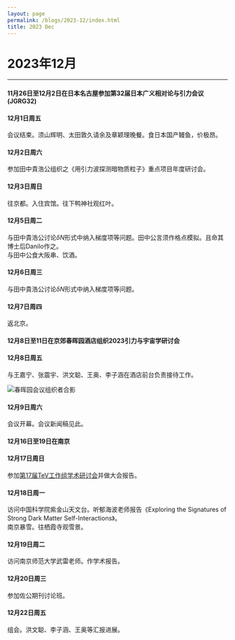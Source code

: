 ```yaml
---
layout: page
permalink: /blogs/2023-12/index.html
title: 2023 Dec
---
```


# 2023年12月

---

#### 11月26日至12月2日在日本名古屋参加第32届日本广义相对论与引力会议(JGRG32)

#### 12月1日周五

会议结束。须山辉明、太田敦久请余及章颖理晚餐。食日本国产鳗鱼，价极昂。

#### 12月2日周六

参加田中貴浩公组织之《用引力波探测暗物质粒子》重点项目年度研讨会。

#### 12月3日周日

往京都。入住宾馆。往下鸭神社观红叶。

#### 12月5日周二

与田中貴浩公讨论$\delta N$形式中纳入梯度项等问题。田中公言须作格点模拟。且命其博士后Danilo作之。<br>与田中公食大阪串、饮酒。

#### 12月6日周三

与田中貴浩公讨论$\delta N$形式中纳入梯度项等问题。  

#### 12月7日周四

返北京。

#### 12月8日至11日在京郊春晖园酒店组织2023引力与宇宙学研讨会

#### 12月8日周五

与王嘉宁、张震宇、洪文聪、王奥、李子涵在酒店前台负责接待工作。

![春晖园会议组织者合影](/images/Chunhuiyuan2023LOC.jpg)

#### 12月9日周六

会议开幕。会议新闻稿见此。

#### 12月16日至19日在南京

#### 12月17日周日

参加[第17届TeV工作组学术研讨会](https://indico.ihep.ac.cn/event/20782/)并做大会报告。

#### 12月18日周一

访问中国科学院紫金山天文台。听郁海波老师报告《Exploring the Signatures of Strong Dark Matter Self-Interactions》。<br>南京暴雪。往栖霞寺观雪景。

#### 12月19日周二

访问南京师范大学武雷老师。作学术报告。

#### 12月20日周三

参加佐公期刊讨论班。

#### 12月22日周五

组会。洪文聪、李子涵、王奥等汇报进展。

#### 
